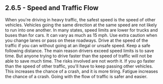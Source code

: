 ## 2.6.5 - Speed and Traffic Flow
When you're driving in heavy traffic, the safest speed is the speed of other vehicles. Vehicles going the same direction at the same speed are not likely to run into one another. In many states, speed limits are lower for trucks and buses than for cars. It can vary as much as 15 mph. Use extra caution when you change lanes or pass on these roadways. Drive at the speed of the traffic if you can without going at an illegal or unsafe speed. Keep a safe following distance.
The main reason drivers exceed speed limits is to save time. But anyone trying to drive faster than the speed of traffic will not be able to save much time. The risks involved are not worth it. If you go faster than the speed of other traffic, you'll have to keep passing other vehicles. This increases the chance of a crash, and it is more tiring. Fatigue increases the chance of a crash. Going with the flow of traffic is safer and easier.
